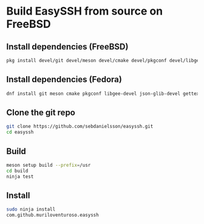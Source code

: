 # Build EasySSH from source on FreeBSD

## Install dependencies (FreeBSD)

```sh
pkg install devel/git devel/meson devel/cmake devel/pkgconf devel/libgee devel/json-glib devel/gettext devel/desktop-file-utils devel/appstream-glib lang/vala lang/python3 security/gnupg x11-toolkits/gtk30 x11-toolkits/granite devel/libvterm x11-toolkits/vte3
```

## Install dependencies (Fedora)

```sh
dnf install git meson cmake pkgconf libgee-devel json-glib-devel gettext desktop-file-utils libappstream-glib vala python3 gnupg2 gtk3-devel granite-devel vte291-devel
```

## Clone the git repo

```sh
git clone https://github.com/sebdanielsson/easyssh.git
cd easyssh
```

## Build

```sh
meson setup build --prefix=/usr
cd build
ninja test
```

## Install

```sh
sudo ninja install
com.github.muriloventuroso.easyssh
```
